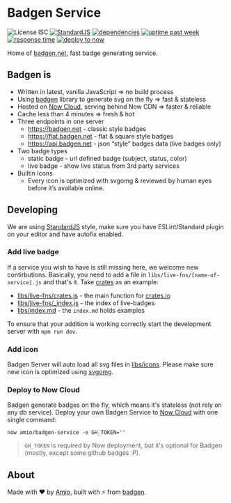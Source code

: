 # Badgen Service

![License ISC](https://badgen.net/badge/license/ISC)
[![StandardJS][standard-src]][standard-href]
[![dependencies][dep-src]][dep-href]
[![uptime past week][uptime-src]][uptime-href]
[![response time][response-src]][uptime-href]
[![deploy to now][deploy-to-now]](#deploy-to-now-cloud)

Home of [badgen.net](https://badgen.net), fast badge generating service.

## Badgen is

- Written in latest, vanilla JavaScript => no build process
- Using [badgen](https://github.com/amio/badgen) library to generate svg on the fly => fast & stateless
- Hosted on [Now Cloud][now-href], serving behind Now CDN => faster & reliable
- Cache less than 4 minutes => fresh & hot
- Three endpoints in one server
    - https://badgen.net - classic style badges
    - https://flat.badgen.net - flat & square style badges
    - https://api.badgen.net - json “style” badges data (live badges only)
- Two badge types
    - static badge - url defined badge (subject, status, color)
    - live badge - show live status from 3rd party services
- Builtin Icons
    - Every icon is optimized with svgomg & reviewed by human eyes before it’s available online.

## Developing

We are using [StandardJS][standard-href] style, make sure you have ESLint/Standard plugin on your editor and have autofix enabled.

### Add live badge

If a service you wish to have is still missing here, we welcome new contirbutions. Basically, you need to add a file in `libs/live-fns/[name-of-service].js` and that's it. Take [crates](https://badgen.net/#crates) as an example:

- [libs/live-fns/crates.js](libs/live-fns/crates.js) - the main function for [crates.io](https://crates.io)
- [libs/live-fns/_index.js](libs/live-fns/_index.js) - the index of live-badges
- [libs/index.md](libs/index.md) - the `index.md` holds examples

To ensure that your addition is working correctly start the development server with `npm run dev`.

### Add icon

Badgen Server will auto load all svg files in [libs/icons](libs/icons/). Please make sure new icon is optimized using [svgomg](https://jakearchibald.github.io/svgomg/).

### Deploy to Now Cloud

Badgen generate badges on the fly, which means it's stateless (not rely on any db service). Deploy your own Badgen Service to [Now Cloud](https://zeit.co/now) with one single command:
```
now amio/badgen-service -e GH_TOKEN=''
```

> `GH_TOKEN` is required by Now deployment, but it's optional for Badgen (mostly, except some github badges :P).

## About

Made with ❤️ by [Amio](https://github.com/amio),
built with ⚡️ from [badgen](https://github.com/amio/badgen).

[now-href]: https://zeit.co/now
[standard-src]: https://badgen.net/badge/code%20style/standard/F2A
[standard-href]: https://standardjs.com/
[dep-src]: https://badgen.net/david/dep/amio/badgen-service?label=deps
[dep-href]: https://david-dm.org/amio/badgen-service
[uptime-src]: https://badgen.net/uptime-robot/day/m780731617-a9e038618dc1aee36a44c4af
[response-src]: https://badgen.net/uptime-robot/response/m780731617-a9e038618dc1aee36a44c4af
[uptime-href]: https://stats.uptimerobot.com/z6nqBfYGB
[deploy-to-now]: https://badgen.net/badge/▲/$%20now%20amio%2Fbadgen-service/222
